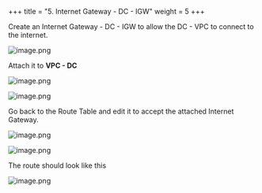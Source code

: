 +++
title = "5. Internet Gateway - DC - IGW"
weight = 5
+++


Create an Internet Gateway - DC - IGW to allow the DC - VPC to connect to the internet.


![image.png](/images/004-iv-setup-vpc-dc-resources/18-175550-image.png)


Attach it to **VPC - DC**


![image.png](/images/004-iv-setup-vpc-dc-resources/18-254892-image.png)


![image.png](/images/004-iv-setup-vpc-dc-resources/18-940483-image.png)


Go back to the Route Table and edit it to accept the attached Internet Gateway.


![image.png](/images/004-iv-setup-vpc-dc-resources/18-984996-image.png)


![image.png](/images/004-iv-setup-vpc-dc-resources/18-239427-image.png)


The route should look like this


![image.png](/images/004-iv-setup-vpc-dc-resources/18-780761-image.png)


